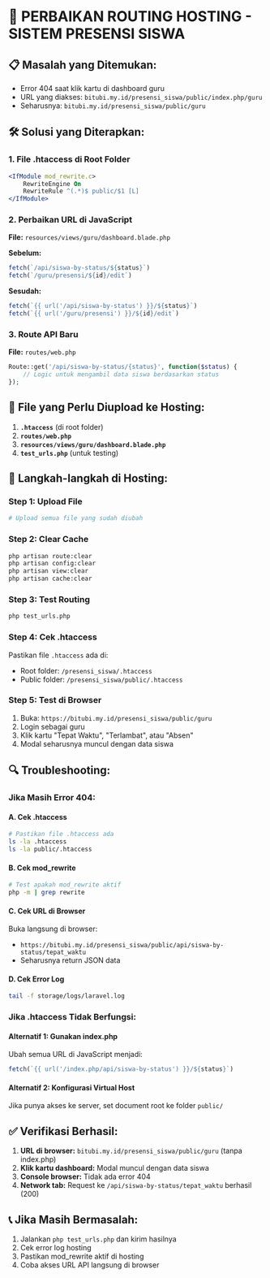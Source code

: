# 🔧 PERBAIKAN ROUTING HOSTING - SISTEM PRESENSI SISWA

## 📋 **Masalah yang Ditemukan:**
- Error 404 saat klik kartu di dashboard guru
- URL yang diakses: `bitubi.my.id/presensi_siswa/public/index.php/guru`
- Seharusnya: `bitubi.my.id/presensi_siswa/public/guru`

## 🛠️ **Solusi yang Diterapkan:**

### **1. File .htaccess di Root Folder**
```apache
<IfModule mod_rewrite.c>
    RewriteEngine On
    RewriteRule ^(.*)$ public/$1 [L]
</IfModule>
```

### **2. Perbaikan URL di JavaScript**
**File:** `resources/views/guru/dashboard.blade.php`

**Sebelum:**
```javascript
fetch(`/api/siswa-by-status/${status}`)
fetch(`/guru/presensi/${id}/edit`)
```

**Sesudah:**
```javascript
fetch(`{{ url('/api/siswa-by-status') }}/${status}`)
fetch(`{{ url('/guru/presensi') }}/${id}/edit`)
```

### **3. Route API Baru**
**File:** `routes/web.php`
```php
Route::get('/api/siswa-by-status/{status}', function($status) {
    // Logic untuk mengambil data siswa berdasarkan status
});
```

## 📁 **File yang Perlu Diupload ke Hosting:**

1. **`.htaccess`** (di root folder)
2. **`routes/web.php`**
3. **`resources/views/guru/dashboard.blade.php`**
4. **`test_urls.php`** (untuk testing)

## 🚀 **Langkah-langkah di Hosting:**

### **Step 1: Upload File**
```bash
# Upload semua file yang sudah diubah
```

### **Step 2: Clear Cache**
```bash
php artisan route:clear
php artisan config:clear
php artisan view:clear
php artisan cache:clear
```

### **Step 3: Test Routing**
```bash
php test_urls.php
```

### **Step 4: Cek .htaccess**
Pastikan file `.htaccess` ada di:
- Root folder: `/presensi_siswa/.htaccess`
- Public folder: `/presensi_siswa/public/.htaccess`

### **Step 5: Test di Browser**
1. Buka: `https://bitubi.my.id/presensi_siswa/public/guru`
2. Login sebagai guru
3. Klik kartu "Tepat Waktu", "Terlambat", atau "Absen"
4. Modal seharusnya muncul dengan data siswa

## 🔍 **Troubleshooting:**

### **Jika Masih Error 404:**

#### **A. Cek .htaccess**
```bash
# Pastikan file .htaccess ada
ls -la .htaccess
ls -la public/.htaccess
```

#### **B. Cek mod_rewrite**
```bash
# Test apakah mod_rewrite aktif
php -m | grep rewrite
```

#### **C. Cek URL di Browser**
Buka langsung di browser:
- `https://bitubi.my.id/presensi_siswa/public/api/siswa-by-status/tepat_waktu`
- Seharusnya return JSON data

#### **D. Cek Error Log**
```bash
tail -f storage/logs/laravel.log
```

### **Jika .htaccess Tidak Berfungsi:**

#### **Alternatif 1: Gunakan index.php**
Ubah semua URL di JavaScript menjadi:
```javascript
fetch(`{{ url('/index.php/api/siswa-by-status') }}/${status}`)
```

#### **Alternatif 2: Konfigurasi Virtual Host**
Jika punya akses ke server, set document root ke folder `public/`

## ✅ **Verifikasi Berhasil:**

1. **URL di browser:** `bitubi.my.id/presensi_siswa/public/guru` (tanpa index.php)
2. **Klik kartu dashboard:** Modal muncul dengan data siswa
3. **Console browser:** Tidak ada error 404
4. **Network tab:** Request ke `/api/siswa-by-status/tepat_waktu` berhasil (200)

## 📞 **Jika Masih Bermasalah:**

1. Jalankan `php test_urls.php` dan kirim hasilnya
2. Cek error log hosting
3. Pastikan mod_rewrite aktif di hosting
4. Coba akses URL API langsung di browser 